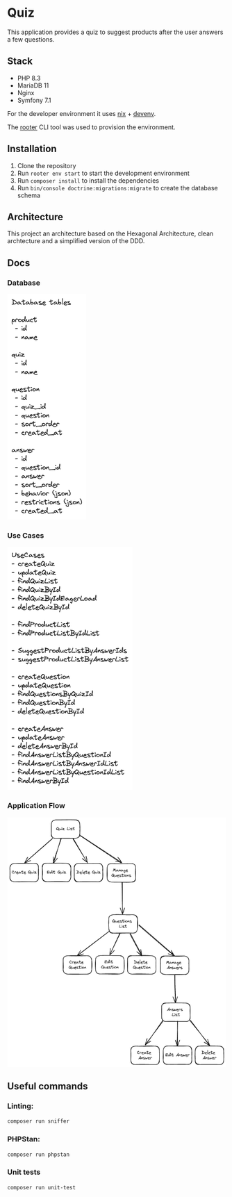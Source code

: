 # Quiz

This application provides a quiz to suggest products after the user answers a few questions.

## Stack

- PHP 8.3
- MariaDB 11
- Nginx
- Symfony 7.1

For the developer environment it uses [nix](https://nixos.org/) + [devenv](https://devenv.sh/).

The [rooter](https://github.com/run-as-root/rooter) CLI tool was used to provision the environment.

## Installation

1. Clone the repository
2. Run `rooter env start` to start the development environment
3. Run `composer install` to install the dependencies
4. Run `bin/console doctrine:migrations:migrate` to create the database schema

## Architecture

This project an architecture based on the Hexagonal Architecture, clean archtecture and a simplified version of the DDD.

## Docs

### Database
![database.png](docs/database.png)

### Use Cases
![usecases.png](docs/usecases.png)

### Application Flow
![usecases.png](docs/application-flow.png)

## Useful commands

### Linting:
```bash
composer run sniffer
```

### PHPStan:
```bash
composer run phpstan
```

### Unit tests
```bash
composer run unit-test
```
